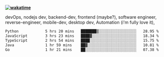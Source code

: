 **[![wakatime](https://wakatime.com/badge/user/87646243-158a-4241-a3cb-668e1fa2dbb8.svg)](https://wakatime.com/@87646243-158a-4241-a3cb-668e1fa2dbb8?style=plastic)**


devOps, nodejs dev, backend-dev, frontend (maybe?), software engineer, reverse-engineer, mobile-dev, desktop dev, Automation (i'm fully love it), 

<!--START_SECTION:waka-->

```txt
Python            5 hrs 20 mins   ███████▒░░░░░░░░░░░░░░░░░   28.95 %
JavaScript        3 hrs 23 mins   ████▓░░░░░░░░░░░░░░░░░░░░   18.34 %
TypeScript        2 hrs 54 mins   ████░░░░░░░░░░░░░░░░░░░░░   15.75 %
Java              1 hr 59 mins    ██▓░░░░░░░░░░░░░░░░░░░░░░   10.81 %
Go                1 hr 21 mins    ██░░░░░░░░░░░░░░░░░░░░░░░   07.38 %
```

<!--END_SECTION:waka-->
